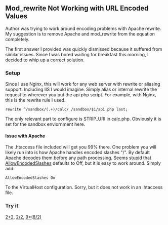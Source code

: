 ## Mod_rewrite Not Working with URL Encoded Values ##

Author was trying to work around encoding problems with Apache rewrite.  My suggestion is to remove Apache and mod_rewrite from the equation completely.

The first answer I provided was quickly dismissed because it suffered from similar issues.  Since I was bored waiting for breakfast this morning, I decided to whip up a correct solution.

### Setup ###

Since I use Nginx, this will work for any web server with rewrite or aliasing support.  Including IIS I would imagine.  Simply alias or internal rewrite the request to wherever you put the api.php script.  For example, with Nginx, this is the rewrite rule I used.

    rewrite ^/sandbox/(.+)/calc/ /sandbox/$1/api.php last;

The only relevant part to configure is STRIP_URI in calc.php.  Obviously it is set for the sandbox enviornment here.

#### Issue with Apache ####

The .htaccess file included will get you 99% there.  One problem you will likely run into is how Apache handles encoded slashes "/".  By default Apache decodes them before any path processing.  Seems stupid that [AllowEncodedSlashes][4] defaults to Off, but it is easy to work around.  Simply add:

    AllowEncodedSlashes On

To the VirtualHost configuration.  Sorry, but it does not work in an .htaccess file.

### Try it ###

[2+2][1], [2/2][2], [9*(8/2)][3]  

[1]: calc/2+2.txt
[2]: calc/2/2.txt
[3]: calc/9*(8/2).txt
[4]: http://httpd.apache.org/docs/2.0/mod/core.html#allowencodedslashes
